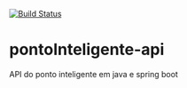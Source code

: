 [![Build Status](https://travis-ci.com/tiagomil/pontoInteligente-api.svg?branch=master)](https://travis-ci.com/tiagomil/pontoInteligente-api)

# pontoInteligente-api
API do ponto inteligente em java e spring boot
